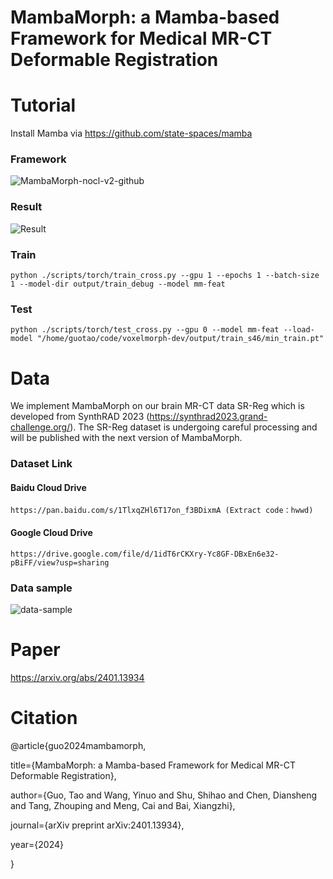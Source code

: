 # MambaMorph: a Mamba-based Framework for Medical MR-CT Deformable Registration

# Tutorial
Install Mamba via https://github.com/state-spaces/mamba

### Framework
![MambaMorph-nocl-v2-github](https://github.com/Guo-Stone/MambaMorph/assets/77957555/8c14c6a4-012c-4153-8442-a1ad5555367f)

### Result
![Result](https://github.com/Guo-Stone/MambaMorph/assets/77957555/6318dfcb-0325-4d49-b8b2-4bd78823a303)

### **Train**

```
python ./scripts/torch/train_cross.py --gpu 1 --epochs 1 --batch-size 1 --model-dir output/train_debug --model mm-feat
```

### **Test**

```
python ./scripts/torch/test_cross.py --gpu 0 --model mm-feat --load-model "/home/guotao/code/voxelmorph-dev/output/train_s46/min_train.pt"
```

# Data
We implement MambaMorph on our brain MR-CT data SR-Reg which is developed from SynthRAD 2023 (https://synthrad2023.grand-challenge.org/). The SR-Reg dataset is undergoing careful processing and will be published with the next version of MambaMorph.

### Dataset Link
#### Baidu Cloud Drive
```
https://pan.baidu.com/s/1TlxqZHl6T17on_f3BDixmA (Extract code：hwwd)
```
#### Google Cloud Drive
```
https://drive.google.com/file/d/1idT6rCKXry-Yc8GF-DBxEn6e32-pBiFF/view?usp=sharing
```

### Data sample
![data-sample](https://github.com/Guo-Stone/MambaMorph/assets/77957555/f715aa06-0cf7-41b6-915c-e3ee98756f75)


# Paper
https://arxiv.org/abs/2401.13934

# Citation

@article{guo2024mambamorph,  

  title={MambaMorph: a Mamba-based Framework for Medical MR-CT Deformable Registration},  

  author={Guo, Tao and Wang, Yinuo and Shu, Shihao and Chen, Diansheng and Tang, Zhouping and Meng, Cai and Bai, Xiangzhi},  

  journal={arXiv preprint arXiv:2401.13934},  

  year={2024}  

}
